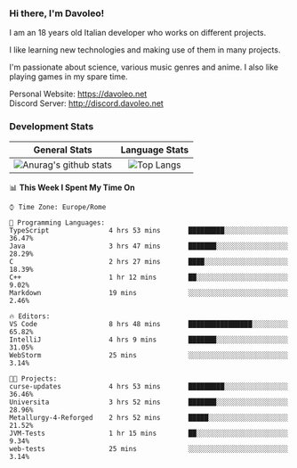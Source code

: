 ### Hi there, I'm Davoleo!

I am an 18 years old Italian developer who works on different projects.

I like learning new technologies and making use of them in many projects.

I'm passionate about science, various music genres and anime.
I also like playing games in my spare time.

Personal Website: https://davoleo.net <br>
Discord Server: http://discord.davoleo.net

### Development Stats

General Stats             |  Language Stats
:-------------------------:|:-------------------------:
![Anurag's github stats](https://github-readme-stats.vercel.app/api?username=Davoleo&count_private=true&show_icons=true&theme=tokyonight)  |  ![Top Langs](https://github-readme-stats.vercel.app/api/top-langs/?username=Davoleo&theme=tokyonight&layout=compact)



<!--START_SECTION:waka-->
📊 **This Week I Spent My Time On** 

```text
⌚︎ Time Zone: Europe/Rome

💬 Programming Languages: 
TypeScript               4 hrs 53 mins       █████████░░░░░░░░░░░░░░░░   36.47% 
Java                     3 hrs 47 mins       ███████░░░░░░░░░░░░░░░░░░   28.29% 
C                        2 hrs 27 mins       ████░░░░░░░░░░░░░░░░░░░░░   18.39% 
C++                      1 hr 12 mins        ██░░░░░░░░░░░░░░░░░░░░░░░   9.02% 
Markdown                 19 mins             ░░░░░░░░░░░░░░░░░░░░░░░░░   2.46%

🔥 Editors: 
VS Code                  8 hrs 48 mins       ████████████████░░░░░░░░░   65.82% 
IntelliJ                 4 hrs 9 mins        ███████░░░░░░░░░░░░░░░░░░   31.05% 
WebStorm                 25 mins             ░░░░░░░░░░░░░░░░░░░░░░░░░   3.14%

🐱‍💻 Projects: 
curse-updates            4 hrs 53 mins       █████████░░░░░░░░░░░░░░░░   36.46% 
Universita               3 hrs 52 mins       ███████░░░░░░░░░░░░░░░░░░   28.96% 
Metallurgy-4-Reforged    2 hrs 52 mins       █████░░░░░░░░░░░░░░░░░░░░   21.52% 
JVM-Tests                1 hr 15 mins        ██░░░░░░░░░░░░░░░░░░░░░░░   9.34% 
web-tests                25 mins             ░░░░░░░░░░░░░░░░░░░░░░░░░   3.14%

```


<!--END_SECTION:waka-->

<!--
**Davoleo/Davoleo** is a ✨ _special_ ✨ repository because its `README.md` (this file) appears on your GitHub profile.

https://gist.github.com/Davoleo/43516c64c8169e24dc2571c34713863b

Here are some ideas to get you started:

- 🔭 I’m currently working on ...
- 🌱 I’m currently learning ...
- 👯 I’m looking to collaborate on ...
- 🤔 I’m looking for help with ...
- 💬 Ask me about ...
- 📫 How to reach me: ...
- 😄 Pronouns: ...
- ⚡ Fun fact: ...
-->
